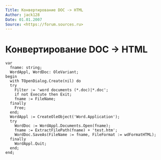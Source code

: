 ```yaml
---
Title: Конвертирование DOC -> HTML
Author: jack128
Date: 01.01.2007
Source: <https://forum.sources.ru>
---
```


Конвертирование DOC -> HTML
===========

    var
      fname: string;
      WordAppl, WordDoc: OleVariant;
    begin
      with TOpenDialog.Create(nil) do
      try
        Filter := 'word documents (*.doc)|*.doc';
        if not Execute then Exit;
        fname := FileName;
      finally
        Free;
      end;
      WordAppl := CreateOleObject('Word.Application');
      try
        WordDoc := WordAppl.Documents.Open(fname);
        fname := ExtractFilePath(fname) + 'test.htm';
        WordDoc.SaveAs(FileName := fname, FileFormat := wdFormatHTML);
      finally
        WordAppl.Quit;
      end;
    end;

